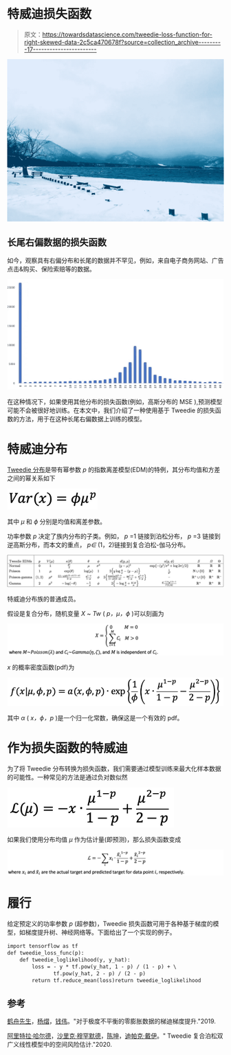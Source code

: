 # 特威迪损失函数

> 原文：<https://towardsdatascience.com/tweedie-loss-function-for-right-skewed-data-2c5ca470678f?source=collection_archive---------17----------------------->

![](img/db924cf8b9e3b815735ff1d0315185d3.png)

## 长尾右偏数据的损失函数

如今，观察具有右偏分布和长尾的数据并不罕见，例如，来自电子商务网站、广告点击&购买、保险索赔等的数据。

![](img/3199810c323e2a0062ca49b1f9225a59.png)

在这种情况下，如果使用其他分布的损失函数(例如，高斯分布的 MSE ),预测模型可能不会被很好地训练。在本文中，我们介绍了一种使用基于 Tweedie 的损失函数的方法，用于在这种长尾右偏数据上训练的模型。

# 特威迪分布

[Tweedie 分布](https://en.wikipedia.org/wiki/Tweedie_distribution)是带有幂参数 *p* 的指数离差模型(EDM)的特例，其分布均值和方差之间的幂关系如下

![](img/53413f87c7dd04aec864cc773c1a5eda.png)

其中 *μ* 和 *ϕ* 分别是均值和离差参数。

功率参数 *p* 决定了族内分布的子类。例如， *p* =1 链接到泊松分布， *p* =3 链接到逆高斯分布，而本文的重点， *p∈* (1，2)链接到复合泊松-伽马分布。

![](img/76cf3c4b25111a2009c5b0a9b82012fe.png)

特威迪分布族的普通成员。

假设是复合分布，随机变量 *X* ~ *Tw* ( *p，μ，ϕ* )可以刻画为

![](img/81a44a78a6a9eef9809d2c20ccd4a5ae.png)

*x* 的概率密度函数(pdf)为

![](img/b096b9429339b8878665fe03b5e58323.png)

其中 *α* ( *x，ϕ，p* )是一个归一化常数，确保这是一个有效的 pdf。

# 作为损失函数的特威迪

为了将 Tweedie 分布转换为损失函数，我们需要通过模型训练来最大化样本数据的可能性。一种常见的方法是通过负对数似然

![](img/bc60e9c63cc80b539499e742c7cc7d09.png)

如果我们使用分布均值 *μ* 作为估计量(即预测)，那么损失函数变成

![](img/05730ec2a98ce5c4ad6cdd1f3d3b0c6f.png)

# 履行

给定预定义的功率参数 *p* (超参数)，Tweedie 损失函数可用于各种基于梯度的模型，如梯度提升树、神经网络等。下面给出了一个实现的例子。

```
import tensorflow as tf
def tweedie_loss_func(p):
    def tweedie_loglikelihood(y, y_hat):
        loss = - y * tf.pow(y_hat, 1 - p) / (1 - p) + \
               tf.pow(y_hat, 2 - p) / (2 - p)
        return tf.reduce_mean(loss)return tweedie_loglikelihood
```

## 参考

[鹤舟先生](https://arxiv.org/search/stat?searchtype=author&query=Zhou%2C+H)，[杨熠](https://arxiv.org/search/stat?searchtype=author&query=Yang%2C+Y)，[钱伟](https://arxiv.org/search/stat?searchtype=author&query=Qian%2C+W)。"对于极度不平衡的零膨胀数据的梯迪梯度提升."2019.

[阿里特拉·哈尔德](https://arxiv.org/search/stat?searchtype=author&query=Halder%2C+A)，[沙里克·穆罕默德](https://arxiv.org/search/stat?searchtype=author&query=Mohammed%2C+S)，[陈坤](https://arxiv.org/search/stat?searchtype=author&query=Chen%2C+K)，[迪帕克·戴伊](https://arxiv.org/search/stat?searchtype=author&query=Dey%2C+D)。" Tweedie 复合泊松双广义线性模型中的空间风险估计."2020.